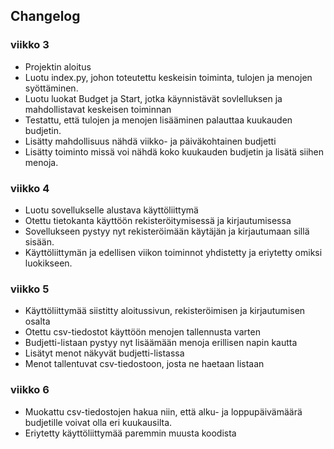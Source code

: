 ## Changelog

### viikko 3

- Projektin aloitus
- Luotu index.py, johon toteutettu keskeisin toiminta, tulojen ja menojen syöttäminen.
- Luotu luokat Budget ja Start, jotka käynnistävät sovlelluksen ja mahdollistavat keskeisen toiminnan
- Testattu, että tulojen ja menojen lisääminen palauttaa kuukauden budjetin.
- Lisätty mahdollisuus nähdä viikko- ja päiväkohtainen budjetti
- Lisätty toiminto missä voi nähdä koko kuukauden budjetin ja lisätä siihen menoja.

### viikko 4

- Luotu sovellukselle alustava käyttöliittymä
- Otettu tietokanta käyttöön rekisteröitymisessä ja kirjautumisessa
- Sovellukseen pystyy nyt rekisteröimään käytäjän ja kirjautumaan sillä sisään.
- Käyttöliittymän ja edellisen viikon toiminnot yhdistetty ja eriytetty omiksi luokikseen. 

### viikko 5

- Käyttöliittymää siistitty aloitussivun, rekisteröimisen ja kirjautumisen osalta
- Otettu csv-tiedostot käyttöön menojen tallennusta varten
- Budjetti-listaan pystyy nyt lisäämään menoja erillisen napin kautta
- Lisätyt menot näkyvät budjetti-listassa
- Menot tallentuvat csv-tiedostoon, josta ne haetaan listaan

### viikko 6

- Muokattu csv-tiedostojen hakua niin, että alku- ja loppupäivämäärä budjetille voivat olla eri kuukausilta.
- Eriytetty käyttöliittymää paremmin muusta koodista 
